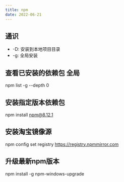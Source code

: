```yaml
---
title: npm
date: 2022-06-21
---
```

## 通识
- -D: 安装到本地项目目录
- -g: 全局安装

## 查看已安装的依赖包 全局

npm list -g --depth 0

## 安装指定版本依赖包

npm install npm@8.12.1

## 安装淘宝镜像源

npm config set registry https://registry.npmmirror.com

## 升级最新npm版本
npm install -g npm-windows-upgrade